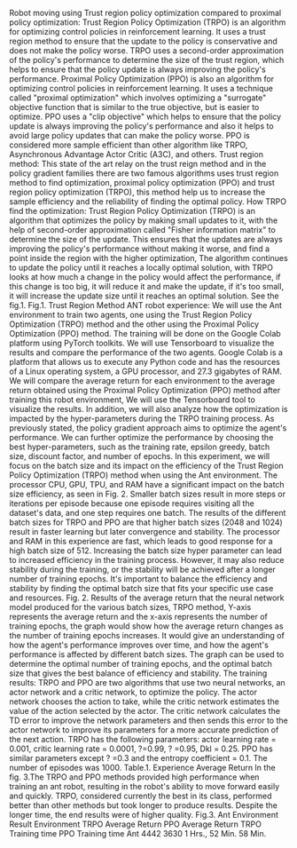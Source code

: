 Robot moving using Trust region policy optimization compared to proximal
policy optimization:
Trust Region Policy Optimization (TRPO) is an algorithm for optimizing control policies in reinforcement
learning. It uses a trust region method to ensure that the update to the policy is conservative and does
not make the policy worse. TRPO uses a second-order approximation of the policy's performance to
determine the size of the trust region, which helps to ensure that the policy update is always improving
the policy's performance.
Proximal Policy Optimization (PPO) is also an algorithm for optimizing control policies in reinforcement
learning. It uses a technique called "proximal optimization" which involves optimizing a "surrogate"
objective function that is similar to the true objective, but is easier to optimize. PPO uses a "clip
objective" which helps to ensure that the policy update is always improving the policy's performance
and also it helps to avoid large policy updates that can make the policy worse. PPO is considered more
sample efficient than other algorithm like TRPO, Asynchronous Advantage Actor Critic (A3C), and others.
Trust region method:
This state of the art relay on the trust reign method and in the policy gradient families there are two
famous algorithms uses trust region method to find optimization, proximal policy optimization (PPO)
and trust region policy optimization (TRPO), this method help us to increase the sample efficiency and
the reliability of finding the optimal policy.
How TRPO find the optimization:
Trust Region Policy Optimization (TRPO) is an algorithm that optimizes the policy by making small
updates to it, with the help of second-order approximation called "Fisher information matrix" to
determine the size of the update. This ensures that the updates are always improving the policy's
performance without making it worse, and find a point inside the region with the higher optimization,
The algorithm continues to update the policy until it reaches a locally optimal solution, with TRPO looks
at how much a change in the policy would affect the performance, if this change is too big, it will reduce
it and make the update, if it's too small, it will increase the update size until it reaches an optimal
solution. See the fig.1.
Fig.1. Trust Region Method
ANT robot experience:
We will use the Ant environment to train two agents, one using the Trust Region Policy Optimization
(TRPO) method and the other using the Proximal Policy Optimization (PPO) method. The training will be
done on the Google Colab platform using PyTorch toolkits. We will use Tensorboard to visualize the
results and compare the performance of the two agents. Google Colab is a platform that allows us to
execute any Python code and has the resources of a Linux operating system, a GPU processor, and 27.3
gigabytes of RAM.
We will compare the average return for each environment to the average return obtained using the
Proximal Policy Optimization (PPO) method after training this robot environment, We will use the
Tensorboard tool to visualize the results. In addition, we will also analyze how the optimization is
impacted by the hyper-parameters during the TRPO training process.
As previously stated, the policy gradient approach aims to optimize the agent's performance. We can
further optimize the performance by choosing the best hyper-parameters, such as the training rate,
epsilon greedy, batch size, discount factor, and number of epochs. In this experiment, we will focus on
the batch size and its impact on the efficiency of the Trust Region Policy Optimization (TRPO) method
when using the Ant environment.
The processor CPU, GPU, TPU, and RAM have a significant impact on the batch size efficiency, as seen in
Fig. 2. Smaller batch sizes result in more steps or iterations per episode because one episode requires
visiting all the dataset's data, and one step requires one batch. The results of the different batch sizes
for TRPO and PPO are that higher batch sizes (2048 and 1024) result in faster learning but later
convergence and stability. The processor and RAM in this experience are fast, which leads to good
response for a high batch size of 512.
Increasing the batch size hyper parameter can lead to increased efficiency in the training process.
However, it may also reduce stability during the training, or the stability will be achieved after a longer
number of training epochs. It's important to balance the efficiency and stability by finding the optimal
batch size that fits your specific use case and resources.
Fig. 2. Results of the average return that the neural network model produced for the various batch sizes, TRPO method,
Y-axis represents the average return and the x-axis
represents the number of training epochs, the graph
would show how the average return changes as the
number of training epochs increases. It would give an
understanding of how the agent's performance improves
over time, and how the agent's performance is affected
by different batch sizes. The graph can be used to
determine the optimal number of training epochs, and
the optimal batch size that gives the best balance of
efficiency and stability.
The training results:
TRPO and PPO are two algorithms that use two neural networks, an actor network and a critic network,
to optimize the policy. The actor network chooses the action to take, while the critic network estimates
the value of the action selected by the actor. The critic network calculates the TD error to improve the
network parameters and then sends this error to the actor network to improve its parameters for a
more accurate prediction of the next action. TRPO has the following parameters: actor learning rate =
0.001, critic learning rate = 0.0001, ?=0.99, ? =0.95, Dkl = 0.25. PPO has similar parameters except ? =0.3
and the entropy coefficient = 0.1. The number of episodes was 1000.
Table.1. Experience Average Return
In the fig. 3.The TRPO and PPO methods provided high performance when training an ant robot,
resulting in the robot's ability to move forward easily and quickly. TRPO, considered currently the best in
its class, performed better than other methods but took longer to produce results. Despite the longer
time, the end results were of higher quality.
Fig.3. Ant Environment Result
Environment TRPO
Average
Return
PPO
Average
Return
TRPO
Training time
PPO
Training time
Ant 4442 3630 1 Hrs., 52 Min. 58 Min.

